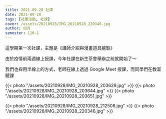 ```yaml
---
title: 2021.09.28 社課
date: 2021-09-28
tags: [社團活動, 社課]
cover: /assets/20210928/IMG_20210928_220346.jpg
author: 如月
semester: 110-1
---
```


這學期第一次社課，主題是《講師介紹與漫畫道具繪製》

由於疫情前兩週線上授課，今年社課在新生茶會舉辦之前就開始了〜

我們也採用半線上的方式，老師在線上透過 Google Meet 授課，而同學們在教室聽課

{{< photo "/assets/20210928/IMG_20210928_203629.jpg" >}} {{< photo "/assets/20210928/IMG_20210928_203644.jpg" >}}
{{< photo "/assets/20210928/IMG_20210928_203651.jpg" >}}

{{< photo "/assets/20210928/IMG_20210928_212508.jpg" >}} {{< photo "/assets/20210928/IMG_20210928_220346.jpg" >}}
